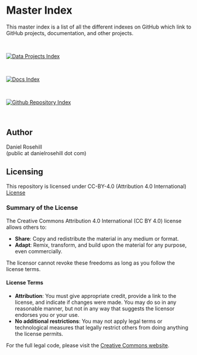 # Master Index

This master index is a list of all the different indexes on GitHub which link to GitHub projects, documentation, and other projects.

<br>

[![Data Projects Index](https://img.shields.io/badge/Data%20Projects%20Index-4CAF50?style=for-the-badge&logo=github)](https://github.com/danielrosehill/Data-Projects-Index)

<br>

[![Docs Index](https://img.shields.io/badge/Docs%20Index-007BFF?style=for-the-badge&logo=github)](https://github.com/danielrosehill/My-Docs-Index)

<br>

[![Github Repository Index](https://img.shields.io/badge/Github%20Repo%20Index-9c27b0?style=for-the-badge&logo=github)](https://github.com/danielrosehill/Github-Repo-Index)

<br>

## Author

Daniel Rosehill  
(public at danielrosehill dot com)

## Licensing

This repository is licensed under CC-BY-4.0 (Attribution 4.0 International) 
[License](https://creativecommons.org/licenses/by/4.0/)

### Summary of the License
The Creative Commons Attribution 4.0 International (CC BY 4.0) license allows others to:
- **Share**: Copy and redistribute the material in any medium or format.
- **Adapt**: Remix, transform, and build upon the material for any purpose, even commercially.

The licensor cannot revoke these freedoms as long as you follow the license terms.

#### License Terms
- **Attribution**: You must give appropriate credit, provide a link to the license, and indicate if changes were made. You may do so in any reasonable manner, but not in any way that suggests the licensor endorses you or your use.
- **No additional restrictions**: You may not apply legal terms or technological measures that legally restrict others from doing anything the license permits.

For the full legal code, please visit the [Creative Commons website](https://creativecommons.org/licenses/by/4.0/legalcode).
